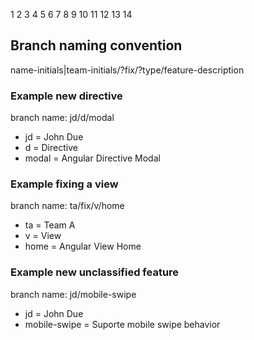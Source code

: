 1
2
3
4
5
6
7
8
9
10
11
12
13
14

## Branch naming convention
name-initials|team-initials/?fix/?type/feature-description

### Example new directive
branch name: jd/d/modal
 - jd = John Due
 - d = Directive
 - modal = Angular Directive Modal

### Example fixing a view
branch name: ta/fix/v/home
 - ta = Team A
 - v = View
 - home = Angular View Home

### Example new unclassified feature 
branch name: jd/mobile-swipe
 - jd = John Due
 - mobile-swipe = Suporte mobile swipe behavior
